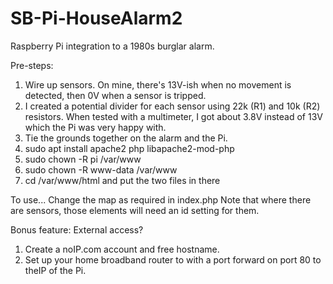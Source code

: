 # SB-Pi-HouseAlarm2
Raspberry Pi integration to a 1980s burglar alarm.

Pre-steps: 
1. Wire up sensors. On mine, there's 13V-ish when no movement is detected, then 0V when a sensor is tripped.
2. I created a potential divider for each sensor using 22k (R1) and 10k (R2) resistors. When tested with a multimeter, I got about 3.8V instead of 13V which the Pi was very happy with.
3. Tie the grounds together on the alarm and the Pi.
4. sudo apt install apache2 php  libapache2-mod-php
5. sudo chown -R pi /var/www
6. sudo chown -R www-data /var/www
7. cd /var/www/html and put the two files in there

To use...
Change the map as required in index.php
Note that where there are sensors, those elements will need an id setting for them.

Bonus feature: External access?
1. Create a noIP.com account and free hostname.
2. Set up your home broadband router to with a port forward on port 80 to theIP of the Pi. 
